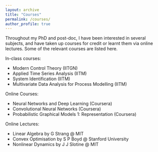 ```yaml
---
layout: archive
title: "Courses"
permalink: /courses/
author_profile: true
---
```


Throughout my PhD and post-doc, I have been interested in several subjects, and have taken up courses for credit or learnt them via online lectures. Some of the relevant courses are
listed here.

In-class courses:
- Modern Control Theory (IITGN)
- Applied Time Series Analysis (IITM)
- System Identification (IITM)
- Multivariate Data Analysis for Process Modelling (IITM)

Online Courses:
- Neural Networks and Deep Learning (Coursera)
- Convolutional Neural Networks (Coursera)
- Probabilistic Graphical Models 1: Representation (Coursera)

Online Lectures:
- Linear Algebra by G Strang @ MIT
- Convex Optimisation by S P Boyd @ Stanford University
- Nonlinear Dynamics by J J Slotine @ MIT